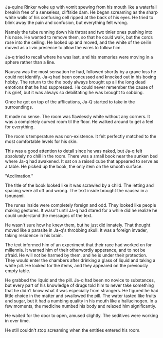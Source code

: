 Ja-quine Rinker woke up with vomit spewing from his mouth like a waterfall
breakin free of a senseless, cliffside dam. He began screaming as the sharp
white walls of his confusing cell ripped at the back of his eyes. He tried to
blink away the pain and confusion, but everything felt wrong.

Namely the tube running down his throat and two tinier ones pushing into his
nose. He wanted to remove them, so that he could walk, but the cords rose into
the ceiling. He looked up and moved, and the white of the ceilin moved as a
livin presence to allow the wires to follow him.

Ja-q tried to recall where he was last, and his memories were moving in a sphere
rather than a line.

Nausea was the most sensation he had, followed shortly by a grave loss he could
not identify. Ja-q had been concussed and knocked out in his boxing hobby. The
return to the the body always brought up all the long dead emotions that he had
suppressed. He could never remember the cause of his grief, but it was always so
debilitating he was brought to sobbing.

Once he got on top of the afflications, Ja-Q started to take in the
surroundings.

It made no sense. The room was flawlessly white without any corners. It was a
completely curved room til the floor. He walked around to get a feel for
everything.

The room's temperature was non-existence. It felt perfectly matched to the most
comfortable levels for his skin.

This was a good attention to detail since he was naked, but Ja-q felt absolutely
no chill in the room. There was a small book near the sunken bed where Ja-q had
awakened. It sat on a raised cube that appeared to serve as a table. He picked
up the book, the only item on the smooth surface.

"Acclimation."

The title of the book looked like it was scrawled by a child. The letting and
spacing were all off and wrong. The text inside brought the nausea in a
tsnunami.

The runes inside were completely foreign and odd. They looked like people making
gestures. It wasn't until Ja-q had stared for a while did he realize he could
understand the messages of the text.

He wasn't sure how he knew them, but he just did innately. That thought moved
like a parasite in Ja-q's throbbing skull. It was a foreign invader, taking
residence in his brain.

The text informed him of an experiment that their race had worked on for
millennia. It warned him of their otherwordly apperance, and to not be afraid.
He will not be harmed by them, and he is under their protection. They would
enter the chambers after drinking a glass of liquid and taking a white pill. He
looked for the items, and they appeared on the previously empty table.

He grabbed the liquid and the pill. Ja-q had been no novice to substances, but
every part of his knowledge of drugs told him to never take something that he
didn't know what it was especially from strangers. He figured he had little
choice in the matter and swallowed the pill. The water tasted like fruits and
sugar, but it had a numbing quality in his mouth like a hallucinogen. In a few
moments, the medicine numbed his body and relaxed him significantly.

He waited for the door to open, amused slightly. The seditives were working in
over time.

He still couldn't stop screaming when the entities entered his room.
